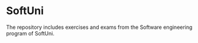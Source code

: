 # SoftUni
The repository includes exercises and exams from the Software engineering program of SoftUni.


